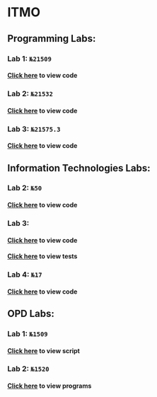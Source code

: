 # ITMO


## Programming Labs:

### Lab 1: `№21509`
#### [Click here](https://github.com/Mrjoulin/ITMOLabs/blob/master/src/ProgLabs/Lab01/Lab01.java) to view code
### Lab 2: `№21532`
#### [Click here](https://github.com/Mrjoulin/ITMOLabs/blob/master/src/ProgLabs/Lab02/) to view code
### Lab 3: `№21575.3`
#### [Click here](https://github.com/Mrjoulin/ITMOLabs/blob/master/src/ProgLabs/Lab03/) to view code

## Information Technologies Labs:
### Lab 2: `№50`
#### [Click here](https://github.com/Mrjoulin/ITMOLabs/blob/master/src/InformationLabs/HammingCode.f90) to view code

### Lab 3:
#### [Click here](https://github.com/Mrjoulin/ITMOLabs/blob/master/src/InformationLabs/Lab03/Lab03.py) to view code
#### [Click here](https://github.com/Mrjoulin/ITMOLabs/blob/master/src/InformationLabs/Lab03/Lab03Tests.py) to view tests

### Lab 4: `№17`
#### [Click here](https://github.com/Mrjoulin/ITMOLabs/blob/master/src/InformationLabs/Lab04/) to view code

## OPD Labs:
### Lab 1: `№1509`
#### [Click here](https://github.com/Mrjoulin/ITMOLabs/blob/master/src/OPDLabs/Lab01/Lab01.sh) to view script
### Lab 2: `№1520`
#### [Click here](https://github.com/Mrjoulin/ITMOLabs/blob/master/src/OPDLabs/Lab02/) to view programs
